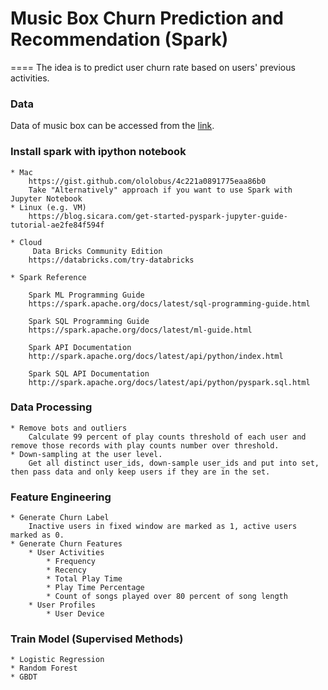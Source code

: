 # Music Box Churn Prediction and Recommendation (Spark)
====
The idea is to predict user churn rate based on users' previous activities.


### Data 
Data of music box can be accessed from the [link](https://bittigermusicplayerdata.s3-us-west-2.amazonaws.com/list.html). 

### Install spark with ipython notebook
	* Mac
		https://gist.github.com/ololobus/4c221a0891775eaa86b0
		Take "Alternatively" approach if you want to use Spark with Jupyter Notebook
	* Linux (e.g. VM)
		https://blog.sicara.com/get-started-pyspark-jupyter-guide-tutorial-ae2fe84f594f

	* Cloud
		 Data Bricks Community Edition
		https://databricks.com/try-databricks

	* Spark Reference

		Spark ML Programming Guide
		https://spark.apache.org/docs/latest/sql-programming-guide.html

		Spark SQL Programming Guide
		https://spark.apache.org/docs/latest/ml-guide.html

		Spark API Documentation
		http://spark.apache.org/docs/latest/api/python/index.html

		Spark SQL API Documentation
		http://spark.apache.org/docs/latest/api/python/pyspark.sql.html
		

### Data Processing 
	* Remove bots and outliers
		Calculate 99 percent of play counts threshold of each user and remove those records with play counts number over threshold.
	* Down-sampling at the user level. 
		Get all distinct user_ids, down-sample user_ids and put into set, then pass data and only keep users if they are in the set. 


### Feature Engineering
	* Generate Churn Label
		Inactive users in fixed window are marked as 1, active users marked as 0.
	* Generate Churn Features
		* User Activities
			* Frequency
			* Recency
			* Total Play Time 
			* Play Time Percentage
			* Count of songs played over 80 percent of song length
		* User Profiles
			* User Device
	
### Train Model (Supervised Methods)
	* Logistic Regression
	* Random Forest
	* GBDT
	
	


